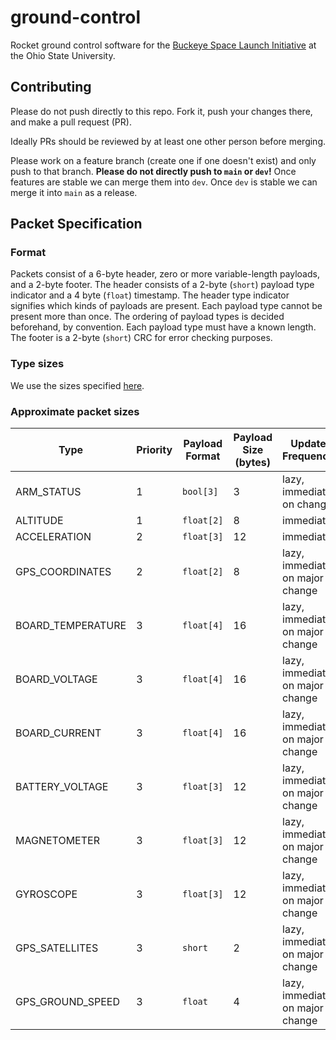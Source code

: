 # ground-control

Rocket ground control software for the [Buckeye Space Launch Initiative](https://bsli.space/) at the Ohio State University.

## Contributing

Please do not push directly to this repo. Fork it, push your changes there, and make a pull request (PR).

Ideally PRs should be reviewed by at least one other person before merging.

Please work on a feature branch (create one if one doesn't exist) and only push to that branch. **Please do not directly push to `main` or `dev`!** Once features are stable we can merge them into `dev`. Once `dev` is stable we can merge it into `main` as a release.

## Packet Specification

### Format

Packets consist of a 6-byte header, zero or more variable-length payloads, and a 2-byte footer. The header consists of a 2-byte (`short`) payload type indicator and a 4 byte (`float`) timestamp. The header type indicator signifies which kinds of payloads are present. Each payload type cannot be present more than once. The ordering of payload types is decided beforehand, by convention. Each payload type must have a known length. The footer is a 2-byte (`short`) CRC for error checking purposes.

### Type sizes

We use the sizes specified [here](https://docs.python.org/3/library/struct.html#format-characters).

### Approximate packet sizes

| Type              | Priority | Payload Format | Payload Size (bytes) | Update Frequency                |
|-------------------|----------|----------------|----------------------|---------------------------------|
| ARM_STATUS        | 1        | `bool[3]`      | 3                    | lazy, immediate on change       |
| ALTITUDE          | 1        | `float[2]`     | 8                    | immediate                       |
| ACCELERATION      | 2        | `float[3]`     | 12                   | immediate                       |
| GPS_COORDINATES   | 2        | `float[2]`     | 8                    | lazy, immediate on major change |
| BOARD_TEMPERATURE | 3        | `float[4]`     | 16                   | lazy, immediate on major change |
| BOARD_VOLTAGE     | 3        | `float[4]`     | 16                   | lazy, immediate on major change |
| BOARD_CURRENT     | 3        | `float[4]`     | 16                   | lazy, immediate on major change |
| BATTERY_VOLTAGE   | 3        | `float[3]`     | 12                   | lazy, immediate on major change |
| MAGNETOMETER      | 3        | `float[3]`     | 12                   | lazy, immediate on major change |
| GYROSCOPE         | 3        | `float[3]`     | 12                   | lazy, immediate on major change |
| GPS_SATELLITES    | 3        | `short`        | 2                    | lazy, immediate on major change |
| GPS_GROUND_SPEED  | 3        | `float`        | 4                    | lazy, immediate on major change |
